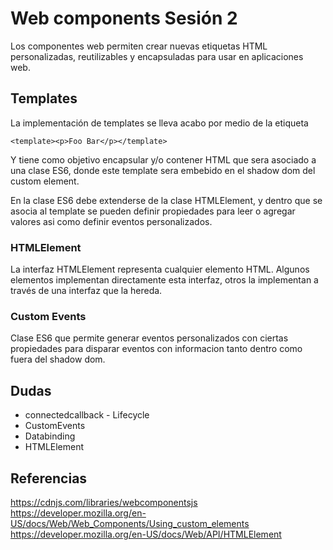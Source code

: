 # Web components Sesión 2
 
 Los componentes web permiten crear nuevas etiquetas HTML personalizadas, reutilizables y encapsuladas para usar en aplicaciones web.
 
## Templates
La implementación de templates se lleva acabo por medio de la etiqueta

	<template><p>Foo Bar</p></template>

Y tiene como objetivo encapsular y/o contener HTML que sera asociado a una clase ES6, donde este template sera embebido en el shadow dom del custom element.

En la clase ES6 debe extenderse de la clase HTMLElement, y dentro que se asocia al template se pueden definir propiedades para leer o agregar valores asi como definir eventos personalizados.

### HTMLElement
 La interfaz HTMLElement representa cualquier elemento HTML. Algunos elementos implementan directamente esta interfaz, otros la implementan a través de una interfaz que la hereda.

### Custom Events
Clase ES6 que permite generar eventos personalizados con ciertas propiedades para disparar eventos con informacion tanto dentro como fuera del shadow dom.


 

## Dudas 
* connectedcallback - Lifecycle
* CustomEvents
* Databinding
* HTMLElement


## Referencias 
https://cdnjs.com/libraries/webcomponentsjs
https://developer.mozilla.org/en-US/docs/Web/Web_Components/Using_custom_elements
https://developer.mozilla.org/en-US/docs/Web/API/HTMLElement
